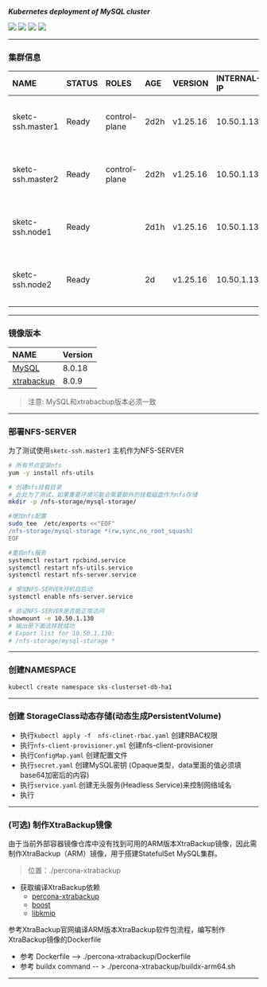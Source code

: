  <p align="left">
<b><i>Kubernetes deployment of MySQL cluster </i></b>
</p>
<p align="left">
<a herf="https://img.shields.io/badge/CNCF-Kubernetes-informational?style=flat&logo=Kubernetes&color=777BB4"><img src="https://img.shields.io/badge/CNCF-Kubernetes-informational?style=flat&logo=Kubernetes&color=777BB4"></a>
<a href="https://img.shields.io/github/issues/sush-sketc/Kubernetes-study-doc"><img src="https://img.shields.io/github/issues/sush-sketc/Kubernetes-study-doc"></a>
<a href="https://img.shields.io/github/license/sush-sketc/Kubernetes-study-doc"><img src="https://img.shields.io/github/license/sush-sketc/Kubernetes-study-doc"></a>
<a herf="https://img.shields.io/badge/mysql-db-v1?style=plastic&logo=MySQL&labelColor=%23DEB887&color=%236495ED"><img src="https://img.shields.io/badge/mysql-db-v1?styl&logo=MySQL&labelColor=%23DEB887&color=%236495ED"></a>
</p>

---
### 集群信息

| NAME | STATUS | ROLES | AGE | VERSION | INTERNAL-IP | EXTERNAL-IP | OS-IMAGE | KERNEL-VERSION | CONTAINER-RUNTIME
| :-- | :-- | :-- | :-- | :-- | :-- | :-- | :-- | :-- | :-- | 
| sketc-ssh.master1 | Ready | control-plane | 2d2h | v1.25.16 | 10.50.1.130 | <none> | Rocky Linux 9.4 (Blue Onyx) | 5.14.0-427.40.1.el9_4.aarch64 | containerd://1.6.36
| sketc-ssh.master2 | Ready | control-plane | 2d2h | v1.25.16 | 10.50.1.134 | <none> | Rocky Linux 9.4 (Blue Onyx) | 5.14.0-427.40.1.el9_4.aarch64 | containerd://1.6.36
| sketc-ssh.node1 | Ready | <none> | 2d1h | v1.25.16 | 10.50.1.131 | <none> | Rocky Linux 9.4 (Blue Onyx) | 5.14.0-427.40.1.el9_4.aarch64 | containerd://1.6.36
| sketc-ssh.node2 | Ready | <none> | 2d | v1.25.16 | 10.50.1.132 | <none> | Rocky Linux 9.4 (Blue Onyx) | 5.14.0-427.40.1.el9_4.aarch64 | containerd://1.6.36

---
### 镜像版本
| NAME | Version |
| :-- | :-- |
| [MySQL](https://dev.mysql.com/doc/) | 8.0.18 |
| [xtrabackup](https://docs.percona.com/percona-xtrabackup/8.0/release-notes.html) | 8.0.9 |

> 注意: MySQL和xtrabacbup版本必须一致 <br>
---

### 部署NFS-SERVER
为了测试使用`sketc-ssh.master1` 主机作为NFS-SERVER
```sh
# 所有节点安装nfs
yum -y install nfs-utils

# 创建nfs挂载目录
# 此处为了测试，如果重要环境可能会需要额外的挂载磁盘作为nfs存储
mkdir -p /nfs-storage/mysql-storage/

#增加nfs配置
sudo tee  /etc/exports <<"EOF"
/nfs-storage/mysql-storage *(rw,sync,no_root_squash)
EOF

#重启nfs服务
systemctl restart rpcbind.service
systemctl restart nfs-utils.service 
systemctl restart nfs-server.service 

# 增加NFS-SERVER开机自启动
systemctl enable nfs-server.service 

# 验证NFS-SERVER是否能正常访问
showmount -e 10.50.1.130 
# 输出是下面这样就成功
# Export list for 10.50.1.130:
# /nfs-storage/mysql-storage *
```
---
### 创建NAMESPACE
```sh
kubectl create namespace sks-clusterset-db-ha1
```
---
### 创建 StorageClass动态存储(动态生成PersistentVolume)
+ 执行`kubectl apply -f  nfs-clinet-rbac.yaml` 创建RBAC权限
+ 执行`nfs-client-provisioner.yml` 创建nfs-client-provisioner
+ 执行`ConfigMap.yaml` 创建配置文件
+ 执行`secret.yaml` 创建MySQL密钥 (Opaque类型，data里面的值必须填base64加密后的内容)
+ 执行`service.yaml` 创建无头服务(Headless Service)来控制网络域名
+ 执行
---

### (可选) 制作XtraBackup镜像
由于当前外部容器镜像仓库中没有找到可用的ARM版本XtraBackup镜像，因此需制作XtraBackup（ARM）镜像，用于搭建StatefulSet MySQL集群。
> 位置：./percona-xtrabackup <br>
+ 获取编译XtraBackup依赖
  +   [percona-xtrabackup](https://github.com/percona/percona-xtrabackup/releases/tag/percona-xtrabackup-8.0.29-22)
  +   [boost](https://www.boost.org/users/history/version_1_77_0.html)
  +   [libkmip](https://github.com/Percona-Lab/libkmip/tree/0ecda33598838b67bb4bb7a0005c92eea8b7405a)<br>

参考XtraBackup官网编译ARM版本XtraBackup软件包流程，编写制作XtraBackup镜像的Dockerfile
+ 参考 Dockerfile  -->  ./percona-xtrabackup/Dockerfile
+ 参考 buildx command  -- >  ./percona-xtrabackup/buildx-arm64.sh <br>
---






